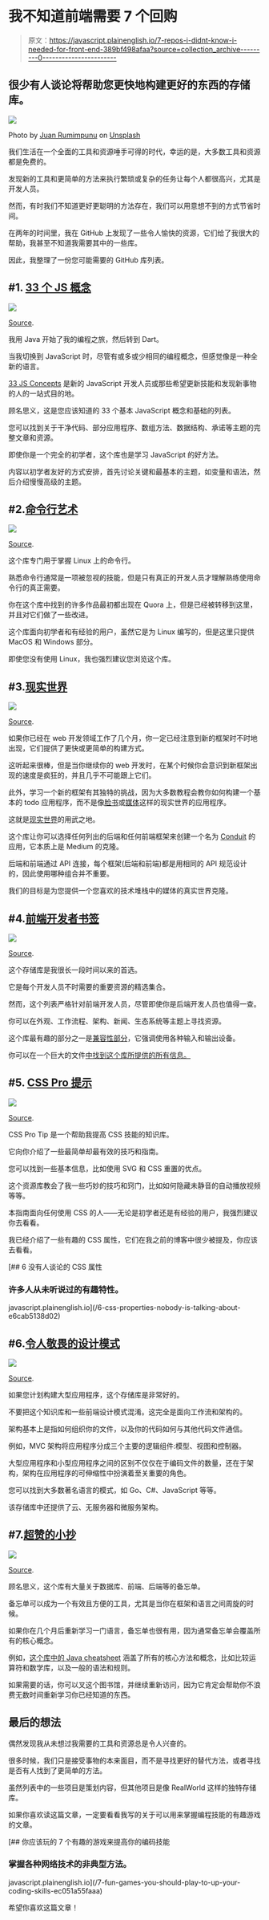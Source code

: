 # 我不知道前端需要 7 个回购

> 原文：<https://javascript.plainenglish.io/7-repos-i-didnt-know-i-needed-for-front-end-389bf498afaa?source=collection_archive---------0----------------------->

## 很少有人谈论将帮助您更快地构建更好的东西的存储库。

![](img/cc5255af5fc6f87549b0a32f5e4ef06c.png)

Photo by [Juan Rumimpunu](https://unsplash.com/@earbiscuits?utm_source=medium&utm_medium=referral) on [Unsplash](https://unsplash.com?utm_source=medium&utm_medium=referral)

我们生活在一个全面的工具和资源唾手可得的时代，幸运的是，大多数工具和资源都是免费的。

发现新的工具和更简单的方法来执行繁琐或复杂的任务让每个人都很高兴，尤其是开发人员。

然而，有时我们不知道更好更聪明的方法存在，我们可以用意想不到的方式节省时间。

在两年的时间里，我在 GitHub 上发现了一些令人愉快的资源，它们给了我很大的帮助，我甚至不知道我需要其中的一些库。

因此，我整理了一份您可能需要的 GitHub 库列表。

## #1. [33 个 JS 概念](https://github.com/leonardomso/33-js-concepts)

![](img/4ad191a7754d37bfe15414bd620a3e6b.png)

[Source](https://github.com/leonardomso/33-js-concepts).

我用 Java 开始了我的编程之旅，然后转到 Dart。

当我切换到 JavaScript 时，尽管有或多或少相同的编程概念，但感觉像是一种全新的语言。

[33 JS Concepts](https://github.com/leonardomso/33-js-concepts) 是新的 JavaScript 开发人员或那些希望更新技能和发现新事物的人的一站式目的地。

顾名思义，这是您应该知道的 33 个基本 JavaScript 概念和基础的列表。

您可以找到关于干净代码、部分应用程序、数组方法、数据结构、承诺等主题的完整文章和资源。

即使你是一个完全的初学者，这个库也是学习 JavaScript 的好方法。

内容以初学者友好的方式安排，首先讨论关键和最基本的主题，如变量和语法，然后介绍慢慢高级的主题。

## #2.[命令行艺术](https://github.com/jlevy/the-art-of-command-line)

![](img/40fbb5b2015cade28ba19ddaffa85d6e.png)

[Source](https://github.com/jlevy/the-art-of-command-line).

这个库专门用于掌握 Linux 上的命令行。

熟悉命令行通常是一项被忽视的技能，但是只有真正的开发人员才理解熟练使用命令行的真正需要。

你在这个库中找到的许多作品最初都出现在 Quora 上，但是已经被转移到这里，并且对它们做了一些改进。

这个库面向初学者和有经验的用户，虽然它是为 Linux 编写的，但是这里只提供 MacOS 和 Windows 部分。

即使您没有使用 Linux，我也强烈建议您浏览这个库。

## #3.[现实世界](https://github.com/gothinkster/realworld)

![](img/bdbb7d7f7faffce4e3ee8bf726f58d01.png)

[Source](https://github.com/gothinkster/realworld).

如果你已经在 web 开发领域工作了几个月，你一定已经注意到新的框架时不时地出现，它们提供了更快或更简单的构建方式。

这听起来很棒，但是当你继续你的 web 开发时，在某个时候你会意识到新框架出现的速度是疯狂的，并且几乎不可能跟上它们。

此外，学习一个新的框架有其独特的挑战，因为大多数教程会教你如何构建一个基本的 todo 应用程序，而不是像[脸书](http://facebook.com)或[媒体](http://medium.com)这样的现实世界的应用程序。

这就是[现实世界](https://github.com/gothinkster/realworld)的用武之地。

这个库让你可以选择任何列出的后端和任何前端框架来创建一个名为 [Conduit](https://demo.realworld.io/) 的应用，它本质上是 Medium 的克隆。

后端和前端通过 API 连接，每个框架(后端和前端)都是用相同的 API 规范设计的，因此使用哪种组合并不重要。

我们的目标是为您提供一个您喜欢的技术堆栈中的媒体的真实世界克隆。

## #4.[前端开发者书签](https://github.com/dypsilon/frontend-dev-bookmarks)

![](img/9378ca8139f62b8c9c0ee6ef9c91afc1.png)

[Source](https://github.com/dypsilon/frontend-dev-bookmarks).

这个存储库是我很长一段时间以来的首选。

它是每个开发人员不时需要的重要资源的精选集合。

然而，这个列表严格针对前端开发人员，尽管即使你是后端开发人员也值得一查。

你可以在外观、工作流程、架构、新闻、生态系统等主题上寻找资源。

这个库最有趣的部分之一是[兼容性部分](https://github.com/dypsilon/frontend-dev-bookmarks#compatibility)，它强调使用各种输入和输出设备。

你可以在一个巨大的文件[中找到这个库所提供的所有信息。](https://github.com/dypsilon/frontend-dev-bookmarks/blob/master/TOTALLY-GIGANTIC-FILE.md)

## #5. [CSS Pro 提示](https://github.com/AllThingsSmitty/css-protips)

![](img/eca20430e045d1af7190e3998721ead3.png)

[Source](https://github.com/AllThingsSmitty/css-protips).

CSS Pro Tip 是一个帮助我提高 CSS 技能的知识库。

它向你介绍了一些最简单却最有效的技巧和指南。

您可以找到一些基本信息，比如使用 SVG 和 CSS 重置的优点。

这个资源库教会了我一些巧妙的技巧和窍门，比如如何隐藏未静音的自动播放视频等等。

本指南面向任何使用 CSS 的人——无论是初学者还是有经验的用户，我强烈建议你去看看。

我已经介绍了一些有趣的 CSS 属性，它们在我之前的博客中很少被提及，你应该去看看。

[](/6-css-properties-nobody-is-talking-about-e6cab5138d02) [## 6 没有人谈论的 CSS 属性

### 许多人从未听说过的有趣特性。

javascript.plainenglish.io](/6-css-properties-nobody-is-talking-about-e6cab5138d02) 

## #6.[令人敬畏的设计模式](https://github.com/DovAmir/awesome-design-patterns)

![](img/3b26b07bb9add667a76099870f1e1323.png)

[Source](https://github.com/DovAmir/awesome-design-patterns).

如果您计划构建大型应用程序，这个存储库是非常好的。

不要把这个知识库和一些前端设计模式混淆。这完全是面向工作流和架构的。

架构基本上是指如何组织你的文件，以及你的代码如何与其他代码文件通信。

例如，MVC 架构将应用程序分成三个主要的逻辑组件:模型、视图和控制器。

大型应用程序和小型应用程序之间的区别不仅仅在于编码文件的数量，还在于架构，架构在应用程序的可伸缩性中扮演着至关重要的角色。

您可以找到大多数著名语言的模式，如 Go、C#、JavaScript 等等。

该存储库中还提供了云、无服务器和微服务架构。

## #7.[超赞的小抄](https://github.com/LeCoupa/awesome-cheatsheets)

![](img/a1d76cdad0788dbb6a5e0b1605496d45.png)

[Source](https://github.com/LeCoupa/awesome-cheatsheets).

顾名思义，这个库有大量关于数据库、前端、后端等的备忘单。

备忘单可以成为一个有效且方便的工具，尤其是当你在框架和语言之间周旋的时候。

如果你在几个月后重新学习一门语言，备忘单也很有用，因为通常备忘单会覆盖所有的核心概念。

例如，[这个库中的 Java cheatsheet](https://github.com/LeCoupa/awesome-cheatsheets/blob/master/languages/java.md) 涵盖了所有的核心方法和概念，比如比较运算符和数学库，以及一般的语法和规则。

如果需要的话，你可以叉这个图书馆，并继续重新访问，因为它肯定会帮助你不浪费无数时间重新学习你已经知道的东西。

## 最后的想法

偶然发现我从未想过我需要的工具和资源总是令人兴奋的。

很多时候，我们只是接受事物的本来面目，而不是寻找更好的替代方法，或者寻找是否有人找到了更简单的方法。

虽然列表中的一些项目是策划内容，但其他项目是像 RealWorld 这样的独特存储库。

如果你喜欢读这篇文章，一定要看看我写的关于可以用来掌握编程技能的有趣游戏的文章。

[](/7-fun-games-you-should-play-to-up-your-coding-skills-ec051a55faaa) [## 你应该玩的 7 个有趣的游戏来提高你的编码技能

### 掌握各种网络技术的非典型方法。

javascript.plainenglish.io](/7-fun-games-you-should-play-to-up-your-coding-skills-ec051a55faaa) 

希望你喜欢这篇文章！